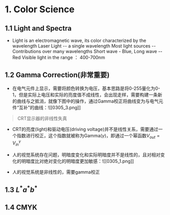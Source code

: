 # 1. Color Science
## 1.1 Light and Spectra

 + Light is an electromagnetic wave, its color characterized by the wavelength
	 Laser Light -- a single wavelength
	 Most light sources -- Contributions over many wavelengths
	 Short wave - Blue, Long wave -- Red
	 Visible light in the range ： 400-700nm 

## 1.2 Gamma Correction(非常重要)

+ 在电气元件上显示，需要将颜色转换为电压，基本思路是将0-255量化为0-1，但是实际上电压和实际的亮度值不成线性，会出现走样，需要构建一条新的曲线与之抵消，就像下图中的操作，通过Gamma校正将曲线变为与电气元件“互补”的曲线：![[0305_3.png]]

>  CRT显示器的非线性失真
+ CRT的亮度(light)和驱动电压(driving voltage)并不是线性关系，需要通过一个指数进行校正，这个指数就被称为Gamma($\gamma$)，即通过一个幂函数$V_{out}=V_{in}^{\gamma}$

+ 人的视觉系统存在问题，明暗度变化和实际明暗度并不是线性的，且对相对变化的明暗度比对绝对变化的明暗度更加敏感：![[0305_1.png]]
+ 人的视觉系统是非线性的，需要gamma校正
## 1.3 $L^*a^*b^*$


## 1.4 CMYK





